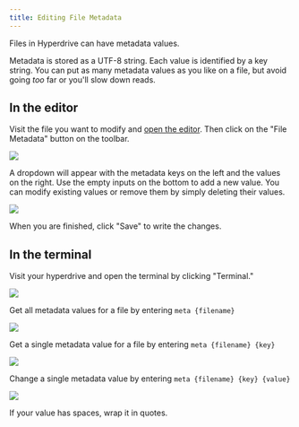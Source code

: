 ```yaml
---
title: Editing File Metadata
---
```


Files in Hyperdrive can have metadata values.

Metadata is stored as a UTF-8 string. Each value is identified by a key string. You can put as many metadata values as you like on a file, but avoid going _too_ far or you'll slow down reads.

## In the editor

Visit the file you want to modify and [open the editor](beginner/using-the-editor.md). Then click on the "File Metadata" button on the toolbar.

![](/img/editor-file-metadata.png)

A dropdown will appear with the metadata keys on the left and the values on the right. Use the empty inputs on the bottom to add a new value. You can modify existing values or remove them by simply deleting their values.

![](/img/editor-file-metadata-dropdown.png)

When you are finished, click "Save" to write the changes.

## In the terminal

Visit your hyperdrive and open the terminal by clicking "Terminal."

![](/img/open-terminal.png)

Get all metadata values for a file by entering `meta {filename}`

![](/img/terminal-all-meta.png)

Get a single metadata value for a file by entering `meta {filename} {key}`

![](/img/terminal-one-meta.png)

Change a single metadata value by entering `meta {filename} {key} {value}`

![](/img/terminal-set-meta.png)

If your value has spaces, wrap it in quotes.
